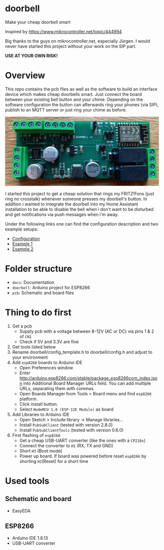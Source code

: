# doorbell
Make your cheap doorbell smart

Inspired by https://www.mikrocontroller.net/topic/444994

Big thanks to the guys on mikrocontroller.net, especially Jürgen. I would never have started this project without your work on the SIP part.

**USE AT YOUR OWN RISK!**

# Overview

This repo contains the pcb files as well as the software to build an interface device which makes cheap doorbells smart. Just connect the board between your existing bell button and your chime. Depending on the software configuration the button can afterwards ring your phones (via SIP), publish to an MQTT server or just ring your chime as before.

<p align="center">
    <img src="docs/pcb.png?raw=true">
</p>

I started this project to get a cheap solution that rings my FRITZ!Fons (just ring no crosstalk) whenever someone presses my doorbell's button. In addition i wanted to integrate the doorbell into my Home Assistant installation to be able to disable the bell when i don't want to be disturbed and get notifications via push messages when i'm away.

Under the following links one can find the configuration description and two example setups:
* [Configuration](docs/configuration.md)
* [Example 1](docs/example1.md)
* [Example 2](docs/example2.md)

# Folder structure

* `docs`: Documentation
* `doorbell`: Arduino project for ESP8266
* `pcb`: Schematic and board files

# Thing to do first

1. Get a pcb
    * Supply pcb with a voltage between 8-12V (AC or DC) via pins 1 & 2 of `CN1`
    * Check if 5V and 3.3V are fine
1. Get tools listed below
1. Rename doorbell/config_template.h to doorbell/config.h and adjust to your environment
1. Add `esp8266` boards to Arduino IDE
    * Open Preferences window
    * Enter http://arduino.esp8266.com/stable/package_esp8266com_index.json into Additional Board Manager URLs field. You can add multiple URLs, separating them with commas.
    * Open Boards Manager from Tools > Board menu and find `esp8266` platform.
    * Click install button.
    * Select `NodeMCU 1.0 (ESP-12E Module)` as board
1. Add Libraries to Arduino IDE
    * Open Sketch > Include library -> Manage libraries...
    * Install `PubSubClient` (tested with version 2.8.0)
    * Install `PubSubClientTools` (tested with version 0.6.0)
1. First flashing of `esp8266`
    * Get a cheap USB-UART converter (like the ones with a `CP210x`)
    * Connect the converter to `H1` (RX, TX and GND)
    * Short `H3` (Boot mode)
    * Power up board. If board was powered before reset `esp8266` by shorting `H2`(Reset) for a short time

# Used tools

## Schematic and board
* EasyEDA

## ESP8266
* Arduino IDE 1.8.13
* USB-UART converter
